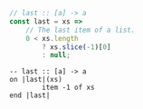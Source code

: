 ```javascript
// last :: [a] -> a
const last = xs =>
    // The last item of a list.
    0 < xs.length
        ? xs.slice(-1)[0]
        : null;
```


```applescript
-- last :: [a] -> a
on |last|(xs)
        item -1 of xs
end |last|
```